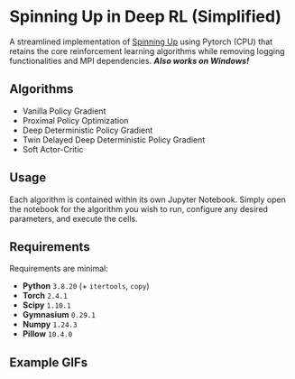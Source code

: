 # Spinning Up in Deep RL (Simplified)
A streamlined implementation of [Spinning Up](https://spinningup.openai.com/en/latest/) using Pytorch (CPU) that retains the core reinforcement learning algorithms while removing logging functionalities and MPI dependencies. ***Also works on Windows!***

## Algorithms
- Vanilla Policy Gradient
- Proximal Policy Optimization
- Deep Deterministic Policy Gradient
- Twin Delayed Deep Deterministic Policy Gradient
- Soft Actor-Critic

## Usage
Each algorithm is contained within its own Jupyter Notebook. Simply open the notebook for the algorithm you wish to run, configure any desired parameters, and execute the cells.

## Requirements
Requirements are minimal: 

- **Python** `3.8.20` (+ `itertools`, `copy`)
- **Torch** `2.4.1`
- **Scipy** `1.10.1`
- **Gymnasium** `0.29.1`
- **Numpy** `1.24.3`
- **Pillow** `10.4.0`

## Example GIFs

